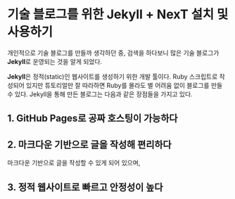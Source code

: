 # 기술 블로그를 위한 Jekyll + NexT 설치 및 사용하기

개인적으로 기술 블로그를 만들까 생각하던 중, 검색을 하다보니 많은 기술 블로그가 **Jekyll**로 운영되는 것을 알게 되었다.

**Jekyll**은 정적(static)인 웹사이트를 생성하기 위한 개발 툴이다. Ruby 스크립트로 작성되어 있지만 튜토리얼만 잘 따라하면 Ruby를 몰라도 별 어려움 없이 블로그를 만들 수 있다. Jekyll을 통해 만든 블로그는 다음과 같은 장점들을 가지고 있다.

## 1. GitHub Pages로 공짜 호스팅이 가능하다


## 2. 마크다운 기반으로 글을 작성해 편리하다

마크다운 기반으로 글을 작성할 수 있게 되어 있으며, 

## 3. 정적 웹사이트로 빠르고 안정성이 높다